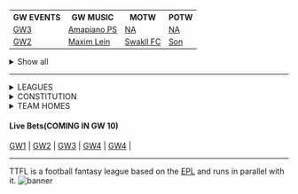 <link rel="stylesheet" href="https://cdnjs.cloudflare.com/ajax/libs/font-awesome/4.7.0/css/font-awesome.min.css">

<!--   -------------------------------------------------------------------------------------------------------------------------------| -->
<!-- To update this table, it always shows top 2 last results.                                                                        | -->
<!-- To update it means copy last row in top table and make it top in the bottom table, then enter new top row in top table and so on.| -->
<!-- ---------------------------------------------------------------------------------------------------------------------------------| -->
<table style="width:100%">
  <tr>
   <th>GW EVENTS</th>
    <th>GW MUSIC</th>
    <th>MOTW</th>
    <th>POTW</th>
  </tr>
 <!-- -------------------------------Heading above----------------------------------- -->
  <tr>
    <td><a href = "#">GW3</a></td>
    <td><a href = "https://www.youtube.com/watch?v=2TL-ivF_JuE">Amapiano PS</a></td>
    <td><a href = "https://fantasy.premierleague.com/">NA</a></td>
   <td><a href = "https://en.wikipedia.org/">NA</a></td>
  </tr>
  <tr>
    <td><a href = "#">GW2</a></td>
    <td><a href = "https://www.youtube.com/watch?v=uuGiZWl13Zk">Maxim Lein</a></td>
    <td><a href = "https://fantasy.premierleague.com/entry/4673174/event/2">Swakll FC</a></td>
   <td><a href = "https://en.wikipedia.org/wiki/Son_Heung-min">Son</a></td>
  </tr>
 </table>
 <!-- ----------------------------------------------------------------------------------------------------------------------------| -->
 <!-- ----------------------------------------------This seperates the top and bottom tables--------------------------------------| -->
 <!-- ----------------------------------------------------------------------------------------------------------------------------| -->
 <details>
   <summary>Show all</summary>
    <table>
     <tr>
      <td><a href = "#">GW1</a></td>
      <td><a href = "https://www.youtube.com/watch?v=OVk0eQ0mu-M">Focused Melodies</a></td>
      <td><a href = "https://fantasy.premierleague.com/entry/2258467/event/1">NC Boys</a></td>
      <td><a href = "https://en.wikipedia.org/wiki/Son_Heung-min">Salah</a></td>
     </tr>
     </table>
  </details>

<!-- --------------------------------------------------END OF TABLE---------------------------------------------------------------| -->

-----

<details>
<summary> <i class="fa fa-trophy"></i> LEAGUES </summary>
<p>
 TTFL is made up of, but not limited to the 3 leagues below as of 2020.
 
 <li><a href = "https://fantasy.premierleague.com/leagues/106494/standings/c" >TTFL classic</a></li>
 <li><a href = "https://fantasy.premierleague.com/leagues/153036/standings/h">TTFL HTH</a></li>
 <li><a href="https://fantasy.premierleague.com/leagues/153084/standings/h">TTFL championship HTH</a></li>
</p>
</details>

<details>
 <summary> <i class="fa fa-file-pdf-o"></i> CONSTITUTION </summary>

<h3> MEMBERSHIP </h3>

<p>
All TTFL teams are expected to be part of atmost 2 of the above league according to their eligibility.
Managers are also expected to join and participate in the league's whatsapp group to an acceptable level throughout the season.
Managers are mandated to manage their clubs throughout the season. Failure to manage the team for <b>5+ consecutive game weeks</b> will render the club <b>'a ghost'</b>, and such a club stands to face relegation at the end of the season.
</p>
<p>
Managing one's team is strictly defined as performing one of the following actions that can be proved:

<li>Player transfers</li>
<li>Captain and vice captain manual switching</li>
<li>Activating a chip or wildcard</li>
<li>shuffling the starting 11 and subs.</li>

All league codes will  be made available to qualified managers atleast a week before the first gameweek. Failure to join a league will lead to the next qualifying team in a lower league being given the spot 5 hours to GW1 Deadline.
</p>

<h3>3. LEAGUES</h3>

<p>
 
<li>Classic - all teams qualify to play classic and can join mid season</li>
<li>TTFL HTH - limited to exactly 20 top flight teams</li>
<li>Championship - all other teams not in TTFL HTH, but limited to 20 spots.</li>

At the end of a full season, the bottom 3 TTFL HTH teams are automatically relegated and the <b>top 3</b> in Championship gain automatic promotion to the top flight. <b>All relegation criteria applies before promotion.</b>

Relegation from Championship means the team will not play any HTH league the next season. The 3 spots will be filled by the highest 3 teams in classic not playing in any HTH league. Again <b>All relegation criteria applies before promotion.</b>

</p>
</details>

<details>
 <summary> <i class="fa fa-map-marker"></i> TEAM HOMES </summary>
 <img src="ttfl_map.png" alt="ttfl map">
</details>

#### Live Bets(COMING IN GW 10)
[GW1](gw1.md) | [GW2](gw2.md) | [GW3](gw3.md) | [GW4](gw4.md) | [GW4](gw4.md) |

-----
TTFL is a football fantasy league based on the [EPL](https://www.premierleague.com/) and runs in parallel with it.
![banner](https://cdn.i-scmp.com/sites/default/files/styles/1200x800/public/d8/images/methode/2020/09/15/f7520b18-f6f5-11ea-a41c-8cbd1416100a_image_hires_112346.jpg?itok=C25DDz6v&v=1600140234)
